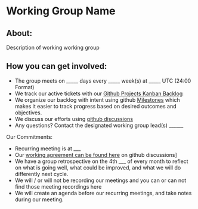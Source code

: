 # Working Group Name

## About: 
Description of working working group

## How you can get involved: 
- The group meets on _____ days every _____ week(s) at _____ UTC (24:00 Format) 
- We track our active tickets with our [Github Projects Kanban Backlog](./projects/1?add_cards_query=is%3Aopen)
- We organize our backlog with intent using github [Milestones](./milestones) which makes it easier to track progress based on desired outcomes and objectives.
- We discuss our efforts using [github discussions](./discussions)
- Any questions? Contact the designated working group lead(s) ______

Our Commitments: 
- Recurring meeting is at ___ 
- Our [working agreement can be found here](./discussions) on github discussions]
- We have a group retrospective on the 4th ___ of every month to reflect on what is going well, what could be improved, and what we will do differently next cycle. 
- We will / or will not be recording our meetings and you can or can not find those meeting recordings here
- We will create an agenda before our recurring meetings, and take notes during our meeting. 